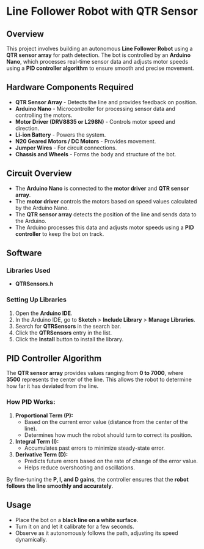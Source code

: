 # Line Follower Robot with QTR Sensor

## Overview
This project involves building an autonomous **Line Follower Robot** using a **QTR sensor array** for path detection. The bot is controlled by an **Arduino Nano**, which processes real-time sensor data and adjusts motor speeds using a **PID controller algorithm** to ensure smooth and precise movement.

## Hardware Components Required
- **QTR Sensor Array** - Detects the line and provides feedback on position.
- **Arduino Nano** - Microcontroller for processing sensor data and controlling the motors.
- **Motor Driver (DRV8835 or L298N)** - Controls motor speed and direction.
- **Li-ion Battery** - Powers the system.
- **N20 Geared Motors / DC Motors** - Provides movement.
- **Jumper Wires** - For circuit connections.
- **Chassis and Wheels** - Forms the body and structure of the bot.

## Circuit Overview
- The **Arduino Nano** is connected to the **motor driver** and **QTR sensor array**.
- The **motor driver** controls the motors based on speed values calculated by the Arduino Nano.
- The **QTR sensor array** detects the position of the line and sends data to the Arduino.
- The Arduino processes this data and adjusts motor speeds using a **PID controller** to keep the bot on track.

## Software
### Libraries Used
- **QTRSensors.h**

### Setting Up Libraries
1. Open the **Arduino IDE**.
2. In the Arduino IDE, go to **Sketch** > **Include Library** > **Manage Libraries**.
3. Search for **QTRSensors** in the search bar.
4. Click the **QTRSensors** entry in the list.
5. Click the **Install** button to install the library.

## PID Controller Algorithm
The **QTR sensor array** provides values ranging from **0 to 7000**, where **3500** represents the center of the line. This allows the robot to determine how far it has deviated from the line.

### How PID Works:
1. **Proportional Term (P):**
   - Based on the current error value (distance from the center of the line).
   - Determines how much the robot should turn to correct its position.
2. **Integral Term (I):**
   - Accumulates past errors to minimize steady-state error.
3. **Derivative Term (D):**
   - Predicts future errors based on the rate of change of the error value.
   - Helps reduce overshooting and oscillations.

By fine-tuning the **P, I, and D gains**, the controller ensures that the **robot follows the line smoothly and accurately**.

## Usage
- Place the bot on a **black line on a white surface**.
- Turn it on and let it calibrate for a few seconds.
- Observe as it autonomously follows the path, adjusting its speed dynamically.
